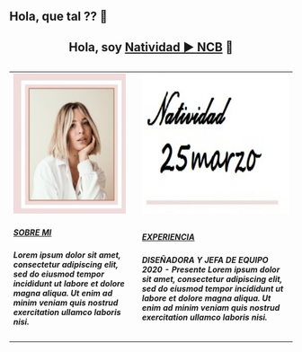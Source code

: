 ## Hola, que tal ?? 👋
 
<h2 align="center">Hola, soy <a href="https://github.com/25marzo">Natividad ► NCB</a> 👋</h2>
 <table align="left" border="0" cellpadding="20" width="500" >
	 <tr>
	     <td> <img src="I1.jpg" align="left" height="250"  width="200"></td>
	     <td><img src="I4.jpg" align="left" height="250"  width="350"></td> </tr>
		<tr> <td> 		 <h5><a href="https://github.com/25marzo">SOBRE MI </a><h5>
		 Lorem ipsum dolor sit amet, consectetur adipiscing elit,
         sed do eiusmod tempor incididunt ut labore et dolore
         magna aliqua. Ut enim ad minim veniam quis nostrud
         exercitation ullamco laboris nisi.</td>          
		 <td>	  <h5><a href="https://github.com/25marzo">EXPERIENCIA</a> <h5>
	DISEÑADORA Y JEFA DE EQUIPO            
         2020 - Presente 
        Lorem ipsum dolor sit amet, consectetur
        adipiscing elit, sed do eiusmod tempor
        incididunt ut labore et dolore magna
        aliqua. Ut enim ad minim veniam quis
        nostrud exercitation ullamco laboris nisi. 
		</td></tr>
  </table>
